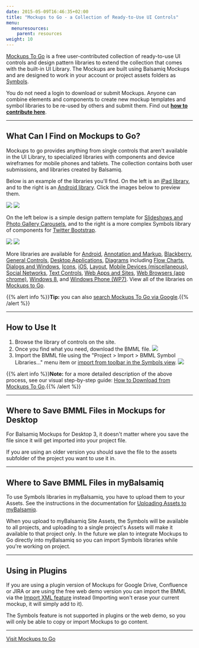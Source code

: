 ```yaml
---
date: 2015-05-09T16:46:35+02:00
title: "Mockups to Go - a Collection of Ready-to-Use UI Controls"
menu:
  menuresources:
    parent: resources
weight: 10
---
```


[Mockups To Go](https://mockupstogo.mybalsamiq.com) is a free user-contributed collection of ready-to-use UI controls and design pattern libraries to extend the collection that comes with the built-in UI Library. The Mockups are built using Balsamiq Mockups and are designed to work in your account or project assets folders as [Symbols](https://docs.balsamiq.com/desktop/symbols/).

You do not need a login to download or submit Mockups. Anyone can combine elements and components to create new mockup templates and symbol libraries to be re-used by others and submit them. Find out [**how to contribute here**](https://mockupstogo.mybalsamiq.com/projects/aboutmtg/Contributing).

* * *

## What Can I Find on Mockups to Go?

Mockups to go provides anything from single controls that aren't available in the UI Library, to specialized libraries with components and device wireframes for mobile phones and tablets. The collection contains both user submissions, and libraries created by Balsamiq.

Below is an example of the libraries you'll find. On the left is an [iPad library](https://mockupstogo.mybalsamiq.com/projects/ios/iPad+Controls), and to the right is an [Android library](https://mockupstogo.mybalsamiq.com/projects/android/Android+4+Controls). Click the images below to preview them.

[![](https://mockupstogo.mybalsamiq.com/projects/ios/iPad+Controls.png)](https://mockupstogo.mybalsamiq.com/projects/ios/iPad+Controls.png) [![](https://mockupstogo.mybalsamiq.com/projects/android/Android+4+Controls.png)](https://mockupstogo.mybalsamiq.com/projects/android/Android+4+Controls.png)

On the left below is a simple design pattern template for [Slideshows and Photo Gallery Carousels](https://mockupstogo.mybalsamiq.com/projects/controls/Slideshows+and+Photo+Galleries), and to the right is a more complex Symbols library of components for [Twitter Bootstrap](https://mockupstogo.mybalsamiq.com/projects/web/Bootstrap).

[![](https://mockupstogo.mybalsamiq.com/projects/controls/Slideshows+and+Photo+Galleries.png)](https://mockupstogo.mybalsamiq.com/projects/controls/Slideshows+and+Photo+Galleries.png) [![](https://mockupstogo.mybalsamiq.com/projects/web/Bootstrap.png)](https://mockupstogo.mybalsamiq.com/projects/web/Bootstrap.png)

More libraries are available for [Android](https://mockupstogo.mybalsamiq.com/projects/android), [Annotation and Markup](https://mockupstogo.mybalsamiq.com/projects/annotation), [Blackberry](https://mockupstogo.mybalsamiq.com/projects/blackberry), [General Controls](https://mockupstogo.mybalsamiq.com/projects/controls), [Desktop Applications](https://mockupstogo.mybalsamiq.com/projects/desktopapplications), [Diagrams](https://mockupstogo.mybalsamiq.com/projects/diagrams) including [Flow Charts](https://mockupstogo.mybalsamiq.com/projects/diagrams/Flow+Charts), [Dialogs and Windows](https://mockupstogo.mybalsamiq.com/projects/dialogs), [Icons](https://mockupstogo.mybalsamiq.com/projects/icons), [iOS](https://mockupstogo.mybalsamiq.com/projects/ios), [Layout](https://mockupstogo.mybalsamiq.com/projects/layout), [Mobile Devices (miscellaneous)](https://mockupstogo.mybalsamiq.com/projects/mobiledevices), [Social Networks](https://mockupstogo.mybalsamiq.com/projects/social), [Text Controls](https://mockupstogo.mybalsamiq.com/projects/text), [Web Apps and Sites](https://mockupstogo.mybalsamiq.com/projects/web), [Web Browsers (app chrome)](https://mockupstogo.mybalsamiq.com/projects/browsers), [Windows 8](https://mockupstogo.mybalsamiq.com/projects/windows8), and [Windows Phone (WP7)](https://mockupstogo.mybalsamiq.com/projects/wp7). View all of the libraries on [Mockups to Go](https://mockupstogo.mybalsamiq.com).

{{% alert info %}}**Tip:** you can also [search Mockups To Go via Google](https://www.google.com/?q=site:mockupstogo.mybalsamiq.com).{{% /alert %}}

* * *

## How to Use It

1.  Browse the library of controls on the site.
2.  Once you find what you need, download the BMML file. ![](https://media.balsamiq.com/img/support/guides/How_to_Download_from_Mockups_To_Go/media_1380039071750.png)
3.  Import the BMML file using the "Project > Import > BMML Symbol Libraries..." menu item or [import from toolbar in the Symbols view](https://docs.balsamiq.com/desktop/symbols/#importing-symbols). ![](https://media.balsamiq.com/img/support/docs/m4d/b3/symbols-import.png)

{{% alert info %}}**Note:** for a more detailed description of the above process, see our visual step-by-step guide: [How to Download from Mockups To Go](/tutorials/mockupstogo/).{{% /alert %}}

* * *

## Where to Save BMML Files in Mockups for Desktop

For Balsamiq Mockups for Desktop 3, it doesn't matter where you save the file since it will get imported into your project file.

If you are using an older version you should save the file to the assets subfolder of the project you want to use it in.

* * *

## Where to Save BMML Files in myBalsamiq

To use Symbols libraries in myBalsamiq, you have to upload them to your Assets. See the instructions in the documentation for [Uploading Assets to myBalsamiq](https://docs.balsamiq.com/mybalsamiq/assets/).

When you upload to myBalsamiq Site Assets, the Symbols will be available to all projects, and uploading to a single project's Assets will make it available to that project only. In the future we plan to integrate Mockups to Go directly into myBalsamiq so you can import Symbols libraries while you're working on project.

* * *

## Using in Plugins

If you are using a plugin version of Mockups for Google Drive, Confluence or JIRA or are using the free web demo version you can import the BMML via the [Import XML feature](/plugins/importtoatlassian/#import-confluence-jira) instead (Importing won't erase your current mockup, it will simply add to it).

The Symbols feature is not supported in plugins or the web demo, so you will only be able to copy or import Mockups to go content.

* * *

[Visit Mockups to Go](https://mockupstogo.mybalsamiq.com)
